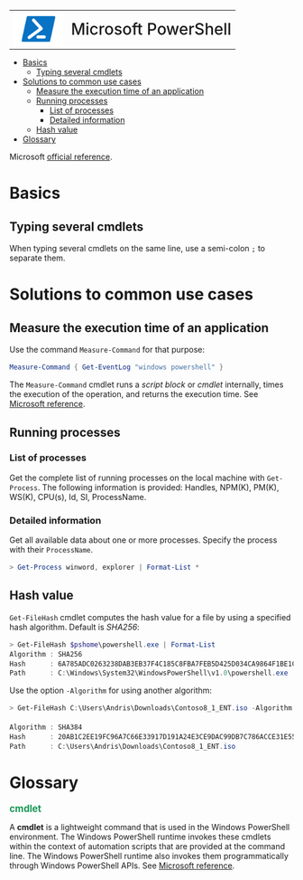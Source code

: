 <table style="border-style: none;">
    <tr >
        <td>
            <img src="../resources/powershell-logo.png" style="height: 60px">
        </td>
        <td>
            <span style="font-weight: 500; font-size: 2em;">Microsoft PowerShell</span>
        </td>
    </tr>
</table>

- [Basics](#basics)
  - [Typing several cmdlets](#typing-several-cmdlets)
- [Solutions to common use cases](#solutions-to-common-use-cases)
  - [Measure the execution time of an application](#measure-the-execution-time-of-an-application)
  - [Running processes](#running-processes)
    - [List of processes](#list-of-processes)
    - [Detailed information](#detailed-information)
  - [Hash value](#hash-value)
- [Glossary](#glossary)

Microsoft [official reference](https://docs.microsoft.com/en-us/powershell/).

# Basics

## Typing several cmdlets

When typing several cmdlets on the same line, use a semi-colon `;` to separate them.


# Solutions to common use cases

## Measure the execution time of an application

Use the command `Measure-Command` for that purpose:
```powershell
Measure-Command { Get-EventLog "windows powershell" }
```
The `Measure-Command` cmdlet runs a *script block* or *cmdlet* internally, times the execution of the operation, and returns the execution time. See [Microsoft reference](https://docs.microsoft.com/en-us/powershell/module/microsoft.powershell.utility/measure-command).

## Running processes
### List of processes
Get the complete list of running processes on the local machine with `Get-Process`. The following information is provided: Handles, NPM(K), PM(K), WS(K), CPU(s), Id, SI, ProcessName.
### Detailed information
Get all available data about one or more processes. Specify the process with their `ProcessName`.

```powershell
> Get-Process winword, explorer | Format-List *
```

## Hash value
`Get-FileHash` cmdlet computes the hash value for a file by using a specified hash algorithm. Default is *SHA256*:
```powershell
> Get-FileHash $pshome\powershell.exe | Format-List
Algorithm : SHA256
Hash      : 6A785ADC0263238DAB3EB37F4C185C8FBA7FEB5D425D034CA9864F1BE1C1B473
Path      : C:\Windows\System32\WindowsPowerShell\v1.0\powershell.exe
```
Use the option `-Algorithm` for using another algorithm:
```powershell
> Get-FileHash C:\Users\Andris\Downloads\Contoso8_1_ENT.iso -Algorithm SHA384 | Format-List

Algorithm : SHA384
Hash      : 20AB1C2EE19FC96A7C66E33917D191A24E3CE9DAC99DB7C786ACCE31E559144FEAFC695C58E508E2EBBC9D3C96F21FA3
Path      : C:\Users\Andris\Downloads\Contoso8_1_ENT.iso
```

# Glossary

<b style="color:#179755;font-size:1.2em">cmdlet</b>

A **cmdlet** is a lightweight command that is used in the Windows PowerShell environment. The Windows PowerShell runtime invokes these cmdlets within the context of automation scripts that are provided at the command line. The Windows PowerShell runtime also invokes them programmatically through Windows PowerShell APIs. See [Microsoft reference](https://docs.microsoft.com/en-us/powershell/developer/cmdlet/cmdlet-overview).

